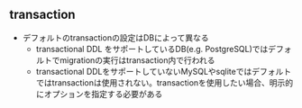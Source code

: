 ## transaction

* デフォルトのtransactionの設定はDBによって異なる
  * transactional DDL をサポートしているDB(e.g. PostgreSQL)ではデフォルトでmigrationの実行はtransaction内で行われる
  * transactional DDLをサポートしていないMySQLやsqliteではデフォルトではtransactionは使用されない。transactionを使用したい場合、明示的にオプションを指定する必要がある
